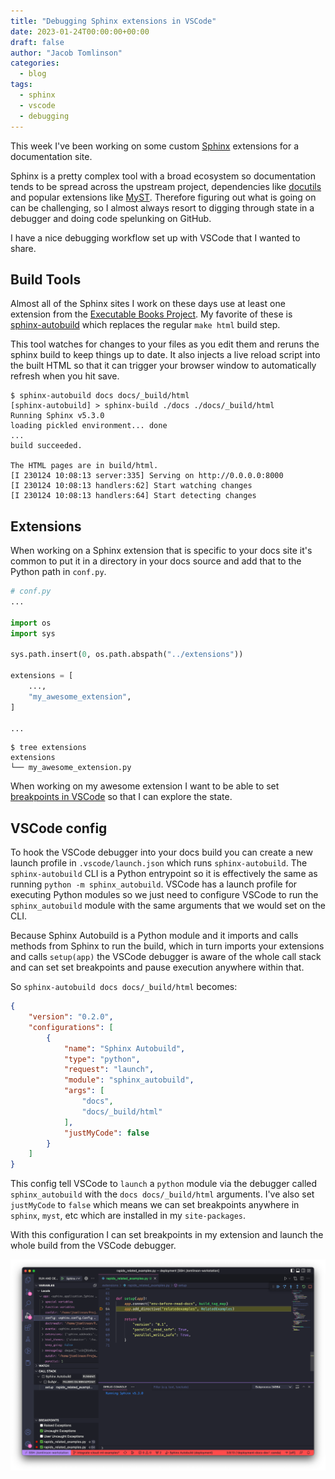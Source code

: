 ```yaml
---
title: "Debugging Sphinx extensions in VSCode"
date: 2023-01-24T00:00:00+00:00
draft: false
author: "Jacob Tomlinson"
categories:
  - blog
tags:
  - sphinx
  - vscode
  - debugging
---
```


This week I've been working on some custom [Sphinx](https://www.sphinx-doc.org/en/master/) extensions for a documentation site.

Sphinx is a pretty complex tool with a broad ecosystem so documentation tends to be spread across the upstream project, dependencies like [docutils](https://docutils.sourceforge.io/) and popular extensions like [MyST](https://www.sphinx-doc.org/en/master/usage/markdown.html#markdown). Therefore figuring out what is going on can be challenging, so I almost always resort to digging through state in a debugger and doing code spelunking on GitHub.

I have a nice debugging workflow set up with VSCode that I wanted to share.

## Build Tools

Almost all of the Sphinx sites I work on these days use at least one extension from the [Executable Books Project](https://executablebooks.org/en/latest/tools.html). My favorite of these is [sphinx-autobuild](https://github.com/executablebooks/sphinx-autobuild) which replaces the regular `make html` build step.

This tool watches for changes to your files as you edit them and reruns the sphinx build to keep things up to date. It also injects a live reload script into the built HTML so that it can trigger your browser window to automatically refresh when you hit save.

```console
$ sphinx-autobuild docs docs/_build/html
[sphinx-autobuild] > sphinx-build ./docs ./docs/_build/html
Running Sphinx v5.3.0
loading pickled environment... done
...
build succeeded.

The HTML pages are in build/html.
[I 230124 10:08:13 server:335] Serving on http://0.0.0.0:8000
[I 230124 10:08:13 handlers:62] Start watching changes
[I 230124 10:08:13 handlers:64] Start detecting changes
```

## Extensions

When working on a Sphinx extension that is specific to your docs site it's common to put it in a directory in your docs source and add that to the Python path in `conf.py`.

```python
# conf.py
...

import os
import sys

sys.path.insert(0, os.path.abspath("../extensions"))

extensions = [
    ...,
    "my_awesome_extension",
]

...
```

```console
$ tree extensions
extensions
└── my_awesome_extension.py
```

When working on my awesome extension I want to be able to set [breakpoints in VSCode](https://code.visualstudio.com/docs/editor/debugging) so that I can explore the state.

## VSCode config

To hook the VSCode debugger into your docs build you can create a new launch profile in `.vscode/launch.json` which runs `sphinx-autobuild`. The `sphinx-autobuild` CLI is a Python entrypoint so it is effectively the same as running `python -m sphinx_autobuild`. VSCode has a launch profile for executing Python modules so we just need to configure VSCode to run the `sphinx_autobuild` module with the same arguments that we would set on the CLI.

Because Sphinx Autobuild is a Python module and it imports and calls methods from Sphinx to run the build, which in turn imports your extensions and calls `setup(app)` the VSCode debugger is aware of the whole call stack and can set set breakpoints and pause execution anywhere within that.

So `sphinx-autobuild docs docs/_build/html` becomes:

```json
{
    "version": "0.2.0",
    "configurations": [
        {
            "name": "Sphinx Autobuild",
            "type": "python",
            "request": "launch",
            "module": "sphinx_autobuild",
            "args": [
                "docs",
                "docs/_build/html"
            ],
            "justMyCode": false
        }
    ]
}
```

This config tell VSCode to `launch` a `python` module via the debugger called `sphinx_autobuild` with the `docs docs/_build/html` arguments. I've also set `justMyCode` to `false` which means we can set breakpoints anywhere in `sphinx`, `myst`, etc which are installed in my `site-packages`.

With this configuration I can set breakpoints in my extension and launch the whole build from the VSCode debugger.

![VSCode window showing the debugger paused on a breakpoint in a custom extension](debugger.png "Screenshot of me debugging a custom extension in the rapidsai/deployment documentation")
